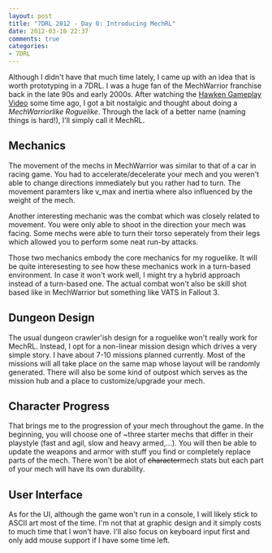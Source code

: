 ```yaml
---
layout: post
title: "7DRL 2012 - Day 0: Introducing MechRL"
date: 2012-03-10 22:37
comments: true
categories: 
- 7DRL
---
```

Although I didn't have that much time lately, I came up with an idea that is worth prototyping in a 7DRL. I was a huge fan of the MechWarrior franchise back in the late 90s and early 2000s. After watching the [Hawken Gameplay Video](http://www.youtube.com/watch?v=udEAEARD-Fo) some time ago, I got a bit nostalgic and thought about doing a *MechWarriorlike Roguelike*. Through the lack of a better name (naming things is hard!), I'll simply call it MechRL.

<!--more-->

## Mechanics
The movement of the mechs in MechWarrior was similar to that of a car in racing game. You had to accelerate/decelerate your mech and you weren't able to change directions immediately but you rather had to turn. The movement paramters like v_max and inertia where also influenced by the weight of the mech.

Another interesting mechanic was the combat which was closely related to movement. You were only able to shoot in the direction your mech was facing. Some mechs were able to turn their torso seperately from their legs which allowed you to perform some neat run-by attacks.

Those two mechanics embody the core mechanics for my roguelike. It will be quite interesesting to
see how these mechanics work in a turn-based environment. In case it won't work well, I might try a
hybrid approach instead of a turn-based one. The actual combat won't also be skill shot based like in
MechWarrior but something like VATS in Fallout 3.

## Dungeon Design
The usual dungeon crawler'ish design for a roguelike won't really work for MechRL. Instead, I opt
for a non-linear mission design which drives a very simple story. I have about 7-10 missions planned
  currently. Most of the missions will all take place on the same map whose layout will be randomly
  generated. There will also be some kind of outpost which serves as the mission hub and a place to customize/upgrade your mech.

## Character Progress
That brings me to the progression of your mech throughout the game. In the beginning, you will choose one of
~three starter mechs that differ in their playstyle (fast and agil, slow and heavy
armed,...). You will then be able to update the weapons and armor with stuff you find or completely
replace parts of the mech. There won't be alot of <strike>character</strike>mech stats but each part
of your mech will have its own durability.

## User Interface
As for the UI, although the game won't run in a console, I will likely stick to ASCII art most of
the time. I'm not that at graphic design and it simply costs to much time that I won't have. I'll
also focus on keyboard input first and only add mouse support if I have some time left.
